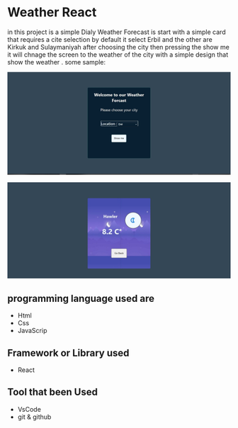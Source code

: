 # Weather React

in this project is a simple Dialy Weather Forecast is start with a simple card that requires a cite selection by default it select Erbil and the other are Kirkuk and Sulaymaniyah after choosing the city then pressing the show me it will chnage the screen to the weather of the city with a simple design that show the weather .
some sample:

![this is the home sample](home.jpg)

![this is the weather sample](./night.jpg)

## programming language used are

- Html
- Css
- JavaScrip

## Framework or Library used

- React

## Tool that been Used

- VsCode
- git & github
